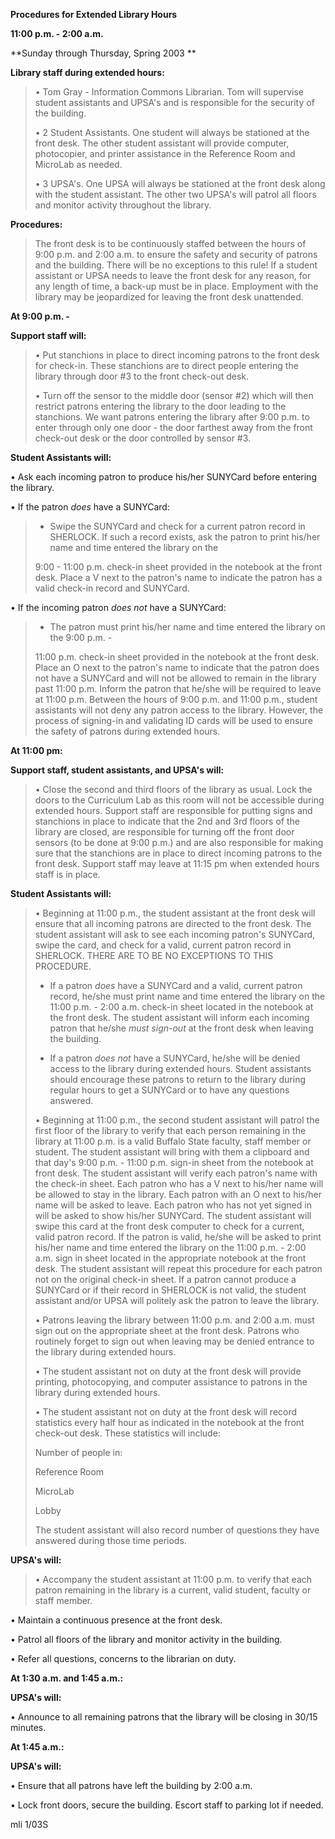 **Procedures for Extended Library Hours**

**11:00 p.m. - 2:00 a.m.**

**Sunday through Thursday, Spring 2003 **

**Library staff during extended hours:**

> • Tom Gray - Information Commons Librarian. Tom will supervise student assistants and UPSA's and is responsible for the security of the building.
>
> • 2 Student Assistants. One student will always be stationed at the front desk. The other student assistant will provide computer, photocopier, and printer assistance in the Reference Room and MicroLab as needed.
>
> • 3 UPSA's. One UPSA will always be stationed at the front desk along with the student assistant. The other two UPSA's will patrol all floors and monitor activity throughout the library.

**Procedures:**

> The front desk is to be continuously staffed between the hours of 9:00 p.m. and 2:00 a.m. to ensure the safety and security of patrons and the building. There will be no exceptions to this rule! If a student assistant or UPSA needs to leave the front desk for any reason, for any length of time, a back-up must be in place. Employment with the library may be jeopardized for leaving the front desk unattended.

**At 9:00 p.m. -**

**Support staff will:**

> • Put stanchions in place to direct incoming patrons to the front desk for check-in. These stanchions are to direct people entering the library through door \#3 to the front check-out desk.
>
> • Turn off the sensor to the middle door (sensor \#2) which will then restrict patrons entering the library to the door leading to the stanchions. We want patrons entering the library after 9:00 p.m. to enter through only one door - the door farthest away from the front check-out desk or the door controlled by sensor \#3.

**Student Assistants will:**

• Ask each incoming patron to produce his/her SUNYCard before entering the library.

• If the patron *does* have a SUNYCard:

> - Swipe the SUNYCard and check for a current patron record in SHERLOCK. If such a record exists, ask the patron to print his/her name and time entered the library on the
>
> 9:00 - 11:00 p.m. check-in sheet provided in the notebook at the front desk. Place a V next to the patron's name to indicate the patron has a valid check-in record and SUNYCard.

• If the incoming patron *does not* have a SUNYCard:

> - The patron must print his/her name and time entered the library on the 9:00 p.m. -
>
> 11:00 p.m. check-in sheet provided in the notebook at the front desk. Place an O next to the patron's name to indicate that the patron does not have a SUNYCard and will not be allowed to remain in the library past 11:00 p.m. Inform the patron that he/she will be required to leave at 11:00 p.m. Between the hours of 9:00 p.m. and 11:00 p.m., student assistants will not deny any patron access to the library. However, the process of signing-in and validating ID cards will be used to ensure the safety of patrons during extended hours.

**At 11:00 pm:**

**Support staff, student assistants, and UPSA's will:**

> • Close the second and third floors of the library as usual. Lock the doors to the Curriculum Lab as this room will not be accessible during extended hours. Support staff are responsible for putting signs and stanchions in place to indicate that the 2nd and 3rd floors of the library are closed, are responsible for turning off the front door sensors (to be done at 9:00 p.m.) and are also responsible for making sure that the stanchions are in place to direct incoming patrons to the front desk. Support staff may leave at 11:15 pm when extended hours staff is in place.

**Student Assistants will:**

> • Beginning at 11:00 p.m., the student assistant at the front desk will ensure that all incoming patrons are directed to the front desk. The student assistant will ask to see each incoming patron's SUNYCard, swipe the card, and check for a valid, current patron record in SHERLOCK. THERE ARE TO BE NO EXCEPTIONS TO THIS PROCEDURE.
>
> - If a patron *does* have a SUNYCard and a valid, current patron record, he/she must print name and time entered the library on the 11:00 p.m. - 2:00 a.m. check-in sheet located in the notebook at the front desk. The student assistant will inform each incoming patron that he/she *must sign-out* at the front desk when leaving the building.
>
> - If a patron *does not* have a SUNYCard, he/she will be denied access to the library during extended hours. Student assistants should encourage these patrons to return to the library during regular hours to get a SUNYCard or to have any questions answered.
>
> • Beginning at 11:00 p.m., the second student assistant will patrol the first floor of the library to verify that each person remaining in the library at 11:00 p.m. is a valid Buffalo State faculty, staff member or student. The student assistant will bring with them a clipboard and that day's 9:00 p.m. - 11:00 p.m. sign-in sheet from the notebook at front desk. The student assistant will verify each patron's name with the check-in sheet. Each patron who has a V next to his/her name will be allowed to stay in the library. Each patron with an O next to his/her name will be asked to leave. Each patron who has not yet signed in will be asked to show his/her SUNYCard. The student assistant will swipe this card at the front desk computer to check for a current, valid patron record. If the patron is valid, he/she will be asked to print his/her name and time entered the library on the 11:00 p.m. - 2:00 a.m. sign in sheet located in the appropriate notebook at the front desk. The student assistant will repeat this procedure for each patron not on the original check-in sheet. If a patron cannot produce a SUNYCard or if their record in SHERLOCK is not valid, the student assistant and/or UPSA will politely ask the patron to leave the library.
>
> • Patrons leaving the library between 11:00 p.m. and 2:00 a.m. must sign out on the appropriate sheet at the front desk. Patrons who routinely forget to sign out when leaving may be denied entrance to the library during extended hours.
>
> • The student assistant not on duty at the front desk will provide printing, photocopying, and computer assistance to patrons in the library during extended hours.
>
> • The student assistant not on duty at the front desk will record statistics every half hour as indicated in the notebook at the front check-out desk. These statistics will include:
>
> Number of people in:
>
> Reference Room
>
> MicroLab
>
> Lobby
>
> The student assistant will also record number of questions they have answered during those time periods.

**UPSA's will:**

> • Accompany the student assistant at 11:00 p.m. to verify that each patron remaining in the library is a current, valid student, faculty or staff member.

• Maintain a continuous presence at the front desk.

• Patrol all floors of the library and monitor activity in the building.

• Refer all questions, concerns to the librarian on duty.

**At 1:30 a.m. and 1:45 a.m.:**

**UPSA's will:**

• Announce to all remaining patrons that the library will be closing in 30/15 minutes.

**At 1:45 a.m.:**

**UPSA's will:**

• Ensure that all patrons have left the building by 2:00 a.m.

• Lock front doors, secure the building. Escort staff to parking lot if needed.

mli 1/03S
